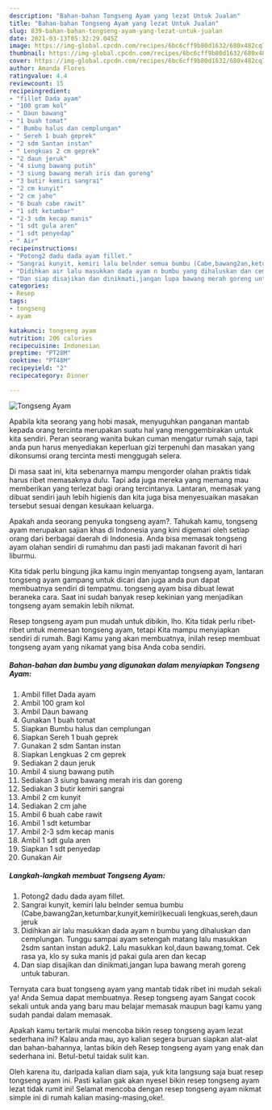 ```yaml
---
description: "Bahan-bahan Tongseng Ayam yang lezat Untuk Jualan"
title: "Bahan-bahan Tongseng Ayam yang lezat Untuk Jualan"
slug: 839-bahan-bahan-tongseng-ayam-yang-lezat-untuk-jualan
date: 2021-03-13T05:32:29.045Z
image: https://img-global.cpcdn.com/recipes/6bc6cff9b80d1632/680x482cq70/tongseng-ayam-foto-resep-utama.jpg
thumbnail: https://img-global.cpcdn.com/recipes/6bc6cff9b80d1632/680x482cq70/tongseng-ayam-foto-resep-utama.jpg
cover: https://img-global.cpcdn.com/recipes/6bc6cff9b80d1632/680x482cq70/tongseng-ayam-foto-resep-utama.jpg
author: Amanda Flores
ratingvalue: 4.4
reviewcount: 15
recipeingredient:
- "fillet Dada ayam"
- "100 gram kol"
- " Daun bawang"
- "1 buah tomat"
- " Bumbu halus dan cemplungan"
- " Sereh 1 buah geprek"
- "2 sdm Santan instan"
- " Lengkuas 2 cm geprek"
- "2 daun jeruk"
- "4 siung bawang putih"
- "3 siung bawang merah iris dan goreng"
- "3 butir kemiri sangrai"
- "2 cm kunyit"
- "2 cm jahe"
- "6 buah cabe rawit"
- "1 sdt ketumbar"
- "2-3 sdm kecap manis"
- "1 sdt gula aren"
- "1 sdt penyedap"
- " Air"
recipeinstructions:
- "Potong2 dadu dada ayam fillet."
- "Sangrai kunyit, kemiri lalu belnder semua bumbu (Cabe,bawang2an,ketumbar,kunyit,kemiri)kecuali lengkuas,sereh,daun jeruk"
- "Didihkan air lalu masukkan dada ayam n bumbu yang dihaluskan dan cemplungan. Tunggu sampai ayam setengah matang lalu masukkan 2sdm santan instan aduk2. Lalu masukkan kol,daun bawang,tomat. Cek rasa ya, klo sy suka manis jd pakai gula aren dan kecap"
- "Dan siap disajikan dan dinikmati,jangan lupa bawang merah goreng untuk taburan."
categories:
- Resep
tags:
- tongseng
- ayam

katakunci: tongseng ayam 
nutrition: 206 calories
recipecuisine: Indonesian
preptime: "PT28M"
cooktime: "PT48M"
recipeyield: "2"
recipecategory: Dinner

---
```



![Tongseng Ayam](https://img-global.cpcdn.com/recipes/6bc6cff9b80d1632/680x482cq70/tongseng-ayam-foto-resep-utama.jpg)

Apabila kita seorang yang hobi masak, menyuguhkan panganan mantab kepada orang tercinta merupakan suatu hal yang menggembirakan untuk kita sendiri. Peran seorang  wanita bukan cuman mengatur rumah saja, tapi anda pun harus menyediakan keperluan gizi terpenuhi dan masakan yang dikonsumsi orang tercinta mesti menggugah selera.

Di masa  saat ini, kita sebenarnya mampu mengorder olahan praktis tidak harus ribet memasaknya dulu. Tapi ada juga mereka yang memang mau memberikan yang terlezat bagi orang tercintanya. Lantaran, memasak yang dibuat sendiri jauh lebih higienis dan kita juga bisa menyesuaikan masakan tersebut sesuai dengan kesukaan keluarga. 



Apakah anda seorang penyuka tongseng ayam?. Tahukah kamu, tongseng ayam merupakan sajian khas di Indonesia yang kini digemari oleh setiap orang dari berbagai daerah di Indonesia. Anda bisa memasak tongseng ayam olahan sendiri di rumahmu dan pasti jadi makanan favorit di hari liburmu.

Kita tidak perlu bingung jika kamu ingin menyantap tongseng ayam, lantaran tongseng ayam gampang untuk dicari dan juga anda pun dapat membuatnya sendiri di tempatmu. tongseng ayam bisa dibuat lewat beraneka cara. Saat ini sudah banyak resep kekinian yang menjadikan tongseng ayam semakin lebih nikmat.

Resep tongseng ayam pun mudah untuk dibikin, lho. Kita tidak perlu ribet-ribet untuk memesan tongseng ayam, tetapi Kita mampu menyiapkan sendiri di rumah. Bagi Kamu yang akan membuatnya, inilah resep membuat tongseng ayam yang nikamat yang bisa Anda coba sendiri.

<!--inarticleads1-->

##### Bahan-bahan dan bumbu yang digunakan dalam menyiapkan Tongseng Ayam:

1. Ambil fillet Dada ayam
1. Ambil 100 gram kol
1. Ambil  Daun bawang
1. Gunakan 1 buah tomat
1. Siapkan  Bumbu halus dan cemplungan
1. Siapkan  Sereh 1 buah geprek
1. Gunakan 2 sdm Santan instan
1. Siapkan  Lengkuas 2 cm geprek
1. Sediakan 2 daun jeruk
1. Ambil 4 siung bawang putih
1. Sediakan 3 siung bawang merah iris dan goreng
1. Sediakan 3 butir kemiri sangrai
1. Ambil 2 cm kunyit
1. Sediakan 2 cm jahe
1. Ambil 6 buah cabe rawit
1. Ambil 1 sdt ketumbar
1. Ambil 2-3 sdm kecap manis
1. Ambil 1 sdt gula aren
1. Siapkan 1 sdt penyedap
1. Gunakan  Air




<!--inarticleads2-->

##### Langkah-langkah membuat Tongseng Ayam:

1. Potong2 dadu dada ayam fillet.
1. Sangrai kunyit, kemiri lalu belnder semua bumbu (Cabe,bawang2an,ketumbar,kunyit,kemiri)kecuali lengkuas,sereh,daun jeruk
1. Didihkan air lalu masukkan dada ayam n bumbu yang dihaluskan dan cemplungan. Tunggu sampai ayam setengah matang lalu masukkan 2sdm santan instan aduk2. Lalu masukkan kol,daun bawang,tomat. Cek rasa ya, klo sy suka manis jd pakai gula aren dan kecap
1. Dan siap disajikan dan dinikmati,jangan lupa bawang merah goreng untuk taburan.




Ternyata cara buat tongseng ayam yang mantab tidak ribet ini mudah sekali ya! Anda Semua dapat membuatnya. Resep tongseng ayam Sangat cocok sekali untuk anda yang baru mau belajar memasak maupun bagi kamu yang sudah pandai dalam memasak.

Apakah kamu tertarik mulai mencoba bikin resep tongseng ayam lezat sederhana ini? Kalau anda mau, ayo kalian segera buruan siapkan alat-alat dan bahan-bahannya, lantas bikin deh Resep tongseng ayam yang enak dan sederhana ini. Betul-betul taidak sulit kan. 

Oleh karena itu, daripada kalian diam saja, yuk kita langsung saja buat resep tongseng ayam ini. Pasti kalian gak akan nyesel bikin resep tongseng ayam lezat tidak rumit ini! Selamat mencoba dengan resep tongseng ayam nikmat simple ini di rumah kalian masing-masing,oke!.

